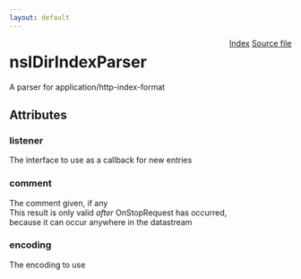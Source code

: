 ```yaml
---
layout: default
---
```

<div class='links' style='float:right'><a href="../index.html">Index</a>
<a href="http://dxr.mozilla.org/mozilla-central/source/netwerk/streamconv/public/nsIDirIndexListener.idl">Source file</a>
</div>

# nsIDirIndexParser #
  
A parser for application/http-index-format  
  

## Attributes ##

### listener ###
  
The interface to use as a callback for new entries  
  

### comment ###
  
The comment given, if any  
This result is only valid _after_ OnStopRequest has occurred,  
because it can occur anywhere in the datastream  
  

### encoding ###
  
The encoding to use  
  
